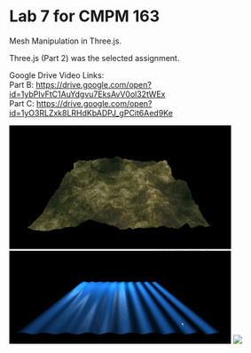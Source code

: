 # Lab 7 for CMPM 163
Mesh Manipulation in Three.js.

Three.js (Part 2) was the selected assignment.

Google Drive Video Links:  
Part B: https://drive.google.com/open?id=1ybPIvFtC1AuYdgvu7EksAvV0ol32tWEx  
Part C: https://drive.google.com/open?id=1yO3RLZxk8LRHdKbADPJ_gPCit6Aed9Ke

<img src="images/lab7part1demo.png" width="400">
<img src="images/lab7part2demo.gif" width="400">
<img src="images/lab7part3demo.gif" width="400">
